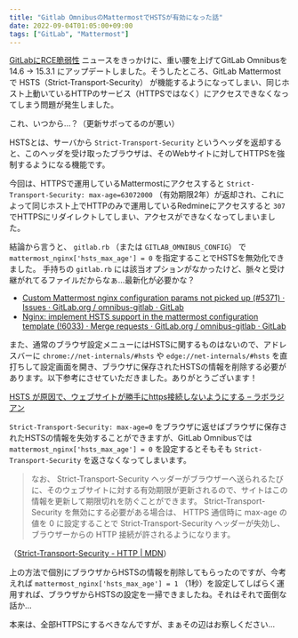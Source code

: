 ```yaml
---
title: "Gitlab OmnibusのMattermostでHSTSが有効になった話"
date: 2022-09-04T01:05:00+09:00
tags: ["GitLab", "Mattermost"]
---
```


[GitLabにRCE脆弱性](https://news.mynavi.jp/techplus/article/20220826-2435525/) ニュースをきっかけに、重い腰を上げてGitLab Omnibusを 14.6 → 15.3.1 にアップデートしました。そうしたところ、GitLab Mattermost で HSTS（Strict-Transport-Security） が機能するようになってしまい、同じホスト上動いているHTTPのサービス（HTTPSではなく）にアクセスできなくなってしまう問題が発生しました。

これ、いつから…？（更新サボってるのが悪い）

<!--more-->

HSTSとは、サーバから `Strict-Transport-Security` というヘッダを返却すると、このヘッダを受け取ったブラウザは、そのWebサイトに対してHTTPSを強制するようになる機能です。

今回は、HTTPSで運用しているMattermostにアクセスすると `Strict-Transport-Security: max-age=63072000` （有効期限2年）が返却され、これによって同じホスト上でHTTPのみで運用しているRedmineにアクセスすると `307` でHTTPSにリダイレクトしてしまい、アクセスができなくなってしまいました。

結論から言うと、 `gitlab.rb` （または `GITLAB_OMNIBUS_CONFIG`） で `mattermost_nginx['hsts_max_age'] = 0` を指定することでHSTSを無効化できました。
手持ちの `gitlab.rb` には該当オプションがなかったけど、脈々と受け継がれてるファイルだからなぁ…最新化が必要かな？

* [Custom Mattermost nginx configuration params not picked up (#5371) · Issues · GitLab.org / omnibus-gitlab · GitLab](https://gitlab.com/gitlab-org/omnibus-gitlab/-/issues/5371)
* [Nginx: implement HSTS support in the mattermost configuration template (!6033) · Merge requests · GitLab.org / omnibus-gitlab · GitLab](https://gitlab.com/gitlab-org/omnibus-gitlab/-/merge_requests/6033/diffs)

また、通常のブラウザ設定メニューにはHSTSに関するものはないので、アドレスバーに `chrome://net-internals/#hsts` や `edge://net-internals/#hsts` を直打ちして設定画面を開き、ブラウザに保存されたHSTSの情報を削除する必要があります。以下参考にさせていただきました。ありがとうございます！

[HSTS が原因で、ウェブサイトが勝手にhttps接続しないようにする – ラボラジアン](https://laboradian.com/disable-hsts-for-domain/)

`Strict-Transport-Security: max-age=0` をブラウザに返せばブラウザに保存されたHSTSの情報を失効することができますが、GitLab Omnibusでは `mattermost_nginx['hsts_max_age'] = 0` を設定するとそもそも `Strict-Transport-Security` を返さなくなってしまいます。

> なお、 Strict-Transport-Security ヘッダーがブラウザーへ送られるたびに、そのウェブサイトに対する有効期限が更新されるので、サイトはこの情報を更新して期限切れを防ぐことができます。 Strict-Transport-Security を無効にする必要がある場合は、 HTTPS 通信時に max-age の値を 0 に設定することで Strict-Transport-Security ヘッダーが失効し、ブラウザーからの HTTP 接続が許されるようになります。

（[Strict-Transport-Security - HTTP | MDN](https://developer.mozilla.org/ja/docs/Web/HTTP/Headers/Strict-Transport-Security#%E3%83%96%E3%83%A9%E3%82%A6%E3%82%B6%E3%83%BC%E3%81%A7%E3%81%AE%E6%89%B1%E3%81%84)）

上の方法で個別にブラウザからHSTSの情報を削除してもらったのですが、今考えれば `mattermost_nginx['hsts_max_age'] = 1` （1秒）を設定してしばらく運用すれば、ブラウザからHSTSの設定を一掃できましたね。それはそれで面倒な話か…

本来は、全部HTTPSにするべきなんですが、まぁその辺はお察しください…

